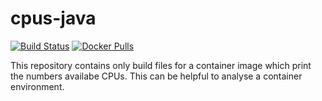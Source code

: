 # cpus-java

[![Build Status](https://travis-ci.com/volker-raschek/cpus-java.svg?branch=master)](https://travis-ci.com/volker-raschek/cpus-java)
[![Docker Pulls](https://img.shields.io/docker/pulls/volkerraschek/cpus-java)](https://hub.docker.com/r/volkerraschek/cpus-java)

This repository contains only build files for a container image which print the
numbers availabe CPUs. This can be helpful to analyse a container environment.
